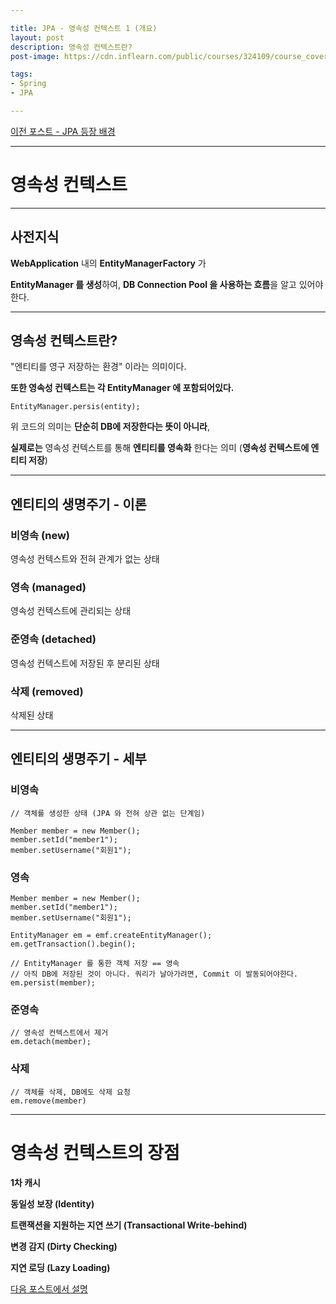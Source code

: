 ```yaml
---

title: JPA - 영속성 컨텍스트 1 (개요)
layout: post
description: 영속성 컨텍스트란?
post-image: https://cdn.inflearn.com/public/courses/324109/course_cover/161476f8-f0b7-4b04-b293-ce648c2ea445/kyh_jsp.png

tags:
- Spring
- JPA

---
```


[이전 포스트 - JPA 등장 배경](https://diger-king.github.io/blog/JPA%EB%93%B1%EC%9E%A5%EB%B0%B0%EA%B2%BD)

---

# 영속성 컨텍스트

---
## 사전지식


**WebApplication** 내의 **EntityManagerFactory** 가

**EntityManager 를 생성**하여, **DB Connection Pool 을 사용하는 흐름**을 알고 있어야한다.

---

## 영속성 컨텍스트란?

"엔티티를 영구 저장하는 환경" 이라는 의미이다.

**또한 영속성 컨텍스트는 각 EntityManager 에 포함되어있다.**

    EntityManager.persis(entity);

위 코드의 의미는 **단순히 DB에 저장한다는 뜻이 아니라**,

**실제로는** 영속성 컨텍스트를 통해 **엔티티를 영속화** 한다는 의미 (**영속성 컨텍스트에 엔티티 저장**)

---

## 엔티티의 생명주기 - 이론

### 비영속 (new)

영속성 컨텍스트와 전혀 관계가 없는 상태

### 영속 (managed)

영속성 컨텍스트에 관리되는 상태

### 준영속 (detached)

영속성 컨텍스트에 저장된 후 분리된 상태

### 삭제 (removed)

삭제된 상태

---

## 엔티티의 생명주기 - 세부

### 비영속

    // 객체를 생성한 상태 (JPA 와 전혀 상관 없는 단계임)

    Member member = new Member();
    member.setId("member1");
    member.setUsername("회원1");

### 영속

    Member member = new Member();
    member.setId("member1");
    member.setUsername("회원1");

    EntityManager em = emf.createEntityManager();
    em.getTransaction().begin();

    // EntityManager 를 통한 객체 저장 == 영속
    // 아직 DB에 저장된 것이 아니다. 쿼리가 날아가려면, Commit 이 발동되어야한다.
    em.persist(member);

### 준영속

    // 영속성 컨텍스트에서 제거
    em.detach(member);

### 삭제

    // 객체를 삭제, DB에도 삭제 요청
    em.remove(member)

---

# 영속성 컨텍스트의 장점

**1차 캐시**

**동일성 보장 (Identity)**

**트랜잭션을 지원하는 지연 쓰기 (Transactional Write-behind)**

**변경 감지 (Dirty Checking)**

**지연 로딩 (Lazy Loading)**

[다음 포스트에서 설명](https://diger-king.github.io/blog/JPA(%EC%98%81%EC%86%8D%EC%84%B1%EC%BB%A8%ED%85%8D%EC%8A%A4%ED%8A%B82))